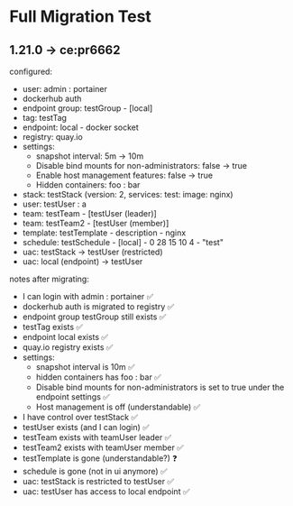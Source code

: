 # Full Migration Test

## 1.21.0 -> ce:pr6662

configured: 
- user: admin : portainer
- dockerhub auth
- endpoint group: testGroup - [local]
- tag: testTag
- endpoint: local - docker socket
- registry: quay.io 
- settings:
    - snapshot interval: 5m -> 10m
    - Disable bind mounts for non-administrators: false -> true
    - Enable host management features: false -> true
    - Hidden containers: foo : bar
- stack: testStack (version: 2, services: test: image: nginx)
- user: testUser : a
- team: testTeam - [testUser (leader)]
- team: testTeam2 - [testUser (member)]
- template: testTemplate - description - nginx
- schedule: testSchedule - [local] -  0 28 15 10 4 - "test"
- uac: testStack -> testUser (restricted)
- uac: local (endpoint) -> testUser

notes after migrating:
- I can login with admin : portainer ✅
- dockerhub auth is migrated to registry ✅
- endpoint group testGroup still exists ✅
- testTag exists ✅
- endpoint local exists ✅
- quay.io registry exists ✅
- settings:
    - snapshot interval is 10m ✅
    - hidden containers has foo : bar ✅
    - Disable bind mounts for non-administrators is set to true under the endpoint settings ✅
    - Host management is off (understandable) ✅
- I have control over testStack ✅
- testUser exists (and I can login) ✅ 
- testTeam exists with teamUser leader ✅
- testTeam2 exists with teamUser member ✅
- testTemplate is gone (understandable?) ❓
- schedule is gone (not in ui anymore) ✅
- uac: testStack is restricted to testUser ✅
- uac: testUser has access to local endpoint ✅